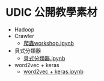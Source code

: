 # UDIC 公開教學素材

* Hadoop
* Crawler
	* [爬蟲workshop.ipynb](Crawler/爬蟲workshop.ipynb)
* 貝式分類器
	* [貝式分類器.ipynb](Crawler/貝式分類器.ipynb)
* word2vec + keras
	* [word2vec + keras.ipynb](Crawler/Word2vec%20%2B%20Keras.ipynb)